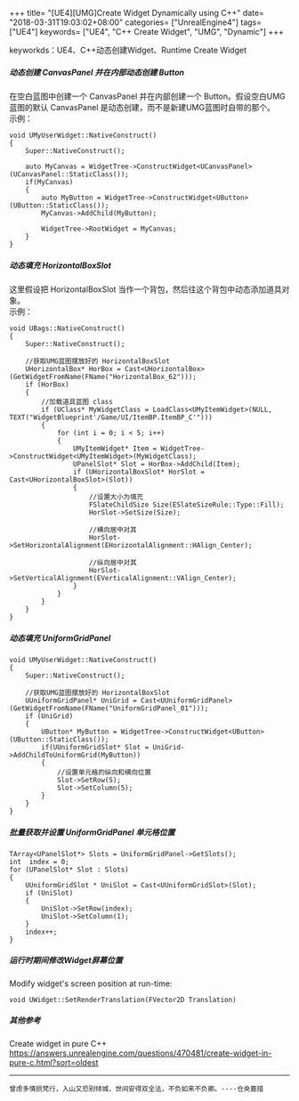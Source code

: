 +++
title= "[UE4][UMG]Create Widget Dynamically using C++"
date= "2018-03-31T19:03:02+08:00"
categories= ["UnrealEngine4"]
tags= ["UE4"]
keywords= ["UE4", "C++ Create Widget", "UMG", "Dynamic"]
+++

keyworkds：UE4、C++动态创建Widget、Runtime Create Widget

##### 动态创建 CanvasPanel 并在内部动态创建 Button

在空白蓝图中创建一个 CanvasPanel 并在内部创建一个 Button。假设空白UMG蓝图的默认 CanvasPanel 是动态创建，而不是新建UMG蓝图时自带的那个。  
示例：

    void UMyUserWidget::NativeConstruct()
    {
        Super::NativeConstruct();
        
        auto MyCanvas = WidgetTree->ConstructWidget<UCanvasPanel>(UCanvasPanel::StaticClass());
        if(MyCanvas)
        {
            auto MyButton = WidgetTree->ConstructWidget<UButton>(UButton::StaticClass());
            MyCanvas->AddChild(MyButton);
            
            WidgetTree->RootWidget = MyCanvas;
        }
    }
    
##### 动态填充 HorizontalBoxSlot

这里假设把 HorizontalBoxSlot 当作一个背包，然后往这个背包中动态添加道具对象。  
示例：

    void UBags::NativeConstruct()
    {
        Super::NativeConstruct();

        //获取UMG蓝图摆放好的 HorizontalBoxSlot
        UHorizontalBox* HorBox = Cast<UHorizontalBox>(GetWidgetFromName(FName("HorizontalBox_62")));
        if (HorBox)
        {
            //加载道具蓝图 class
            if (UClass* MyWidgetClass = LoadClass<UMyItemWidget>(NULL, TEXT("WidgetBlueprint'/Game/UI/ItemBP.ItemBP_C'")))
            {
                for (int i = 0; i < 5; i++)
                {
                    UMyItemWidget* Item = WidgetTree->ConstructWidget<UMyItemWidget>(MyWidgetClass);
                    UPanelSlot* Slot = HorBox->AddChild(Item);
                    if (UHorizontalBoxSlot* HorSlot = Cast<UHorizontalBoxSlot>(Slot))
                    {
                        //设置大小为填充
                        FSlateChildSize Size(ESlateSizeRule::Type::Fill);
                        HorSlot->SetSize(Size);

                        //横向居中对其
                        HorSlot->SetHorizontalAlignment(EHorizontalAlignment::HAlign_Center);
                        
                        //纵向居中对其
                        HorSlot->SetVerticalAlignment(EVerticalAlignment::VAlign_Center);
                    }
                }
            }
        }
    }

##### 动态填充 UniformGridPanel

    void UMyUserWidget::NativeConstruct()
    {
        Super::NativeConstruct();

        //获取UMG蓝图摆放好的 HorizontalBoxSlot
        UUniformGridPanel* UniGrid = Cast<UUniformGridPanel>(GetWidgetFromName(FName("UniformGridPanel_01")));
        if (UniGrid)
        {
            UButton* MyButton = WidgetTree->ConstructWidget<UButton>(UButton::StaticClass());
            if(UUniformGridSlot* Slot = UniGrid->AddChildToUniformGrid(MyButton))
            {
                //设置单元格的纵向和横向位置
                Slot->SetRow(5);
                Slot->SetColumn(5);
            }
        }
    }

##### 批量获取并设置 UniformGridPanel 单元格位置

    TArray<UPanelSlot*> Slots = UniformGridPanel->GetSlots();
	int  index = 0;
	for (UPanelSlot* Slot : Slots)
	{
		UUniformGridSlot * UniSlot = Cast<UUniformGridSlot>(Slot);
		if (UniSlot)
		{
			UniSlot->SetRow(index);
			UniSlot->SetColumn(1);
		}
		index++;
	}
    
##### 运行时期间修改Widget屏幕位置
Modify widget's screen position at run-time:

    void UWidget::SetRenderTranslation(FVector2D Translation)

##### 其他参考
Create widget in pure C++  
https://answers.unrealengine.com/questions/470481/create-widget-in-pure-c.html?sort=oldest

***
`曾虑多情损梵行，入山又恐别倾城，世间安得双全法，不负如来不负卿。----仓央嘉措`